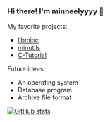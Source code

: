### Hi there! I'm minneelyyyy 👋

My favorite projects:
 - [libminc](https://github.com/minneelyyyy/libminc)
 - [minutils](https://github.com/minneelyyyy/minutils)
 - [C-Tutorial](https://github.com/minneelyyyy/C-Tutorial)

Future ideas:
 - An operating system
 - Database program
 - Archive file format

<!--
Here are some ideas to get you started:

- 🔭 I’m currently working on ...
- 🌱 I’m currently learning ...
- 👯 I’m looking to collaborate on ...
- 🤔 I’m looking for help with ...
- 💬 Ask me about ...
- 📫 How to reach me: ...
- 😄 Pronouns: ...
- ⚡ Fun fact: ...
-->

[![GitHub stats](https://github-readme-stats.vercel.app/api?username=minneelyyyy)](https://github.com/anuraghazra/github-readme-stats)
